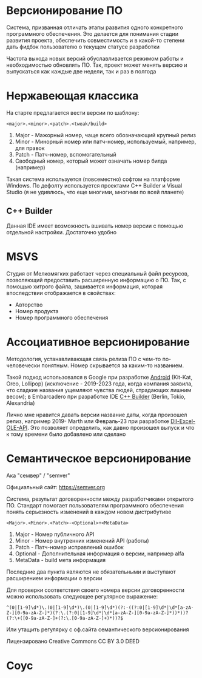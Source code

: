 # Версионирование ПО

Система, призванная отличать этапы развития одного конкретного программного
обеспечения. Это делается для понимания стадии развития проекта, обеспечить
совместимость и в какой-то степени дать фидбэк пользователю о текущем статусе разработки

Частота выхода новых версий обуславливается режимом работы и необходимостью
обновлять ПО. Так, проект может менять версию и выпускаться как каждые две недели, так и
раз в полгода

# Нержавеющая классика

На старте предлагается вести версии по шаблону:

```
<major>.<minor>.<patch>.<tweak/build>
```

1. Major - Мажорный номер, чаще всего обозначающий крупный релиз
2. Minor - Минорный номер или патч-номер, используемый, например, для правок
3. Patch - Патч-номер, вспомогательный
4. Свободный номер, который может означать номер билда (например)

Такая система используется (повсеместно) софтом на платформе Windows. По дефолту
используется проектами C++ Builder и Visual Studio (я не удивлюсь, что еще многими,
многими по всей планете)

## C++ Builder

Данная IDE имеет возможность вшивать номер версии с помощью отдельной настройки.
Достаточно удобно

# MSVS

Студия от Мелкомягких работает через специальный файл ресурсов, позволяющий
предоставить расширенную информацию о ПО. Так, с помощью хитрого файла, зашивается
информация, которая впоследствии отображается в свойствах:

* Авторство
* Номер продукта
* Номер программного обеспечения

# Ассоциативное версионирование

Методология, устанавливающая связь релиза ПО с чем-то по-человечески понятным. Номер
скрывается за каким-то названием.

Такой подход использовался в Google при разработке [Android][vAndro] (Kit-Kat, Oreo, Lollipop)
(исключение - 2019-2023 года, когда компания заявила, что сладкие названия ущемляют
чувства людей, страдающих лишним весом); в Embarcadero при разработке IDE [C++ Builder][vBuilder]
(Berlin, Tokio, Alexandria)

Лично мне нравится давать версии название даты, когда произошел релиз, например 2019-
Marth или Февраль-23 при разработке [Dll-Excel-OLE-API](https://github.com/GeorgyGogol/Dll-Excel-OLE-API). Это позволяет определить, как
давно произошел выпуск и что к тому времени было добавлено или сделано

# Семантическое версионирование

Ака "семвер" / "semver"

Официальный сайт: https://semver.org

Система, результат договоренности между разработчиками открытого ПО. Стандарт
помогает пользователям программного обеспечения понять серьезность изменений в
каждом новом дистрибутиве

```
<Major>.<Minor>.<Patch>-<Optional>+<MetaData>
```

1. Major - Номер публичного API
2. Minor - Номер внутренних изменений API (работы)
3. Patch - Патч-номер исправлений ошибок
4. Optional - Дополнительная информация о версии, например alfa
5. MetaData - build мета информация

Последние два пункта являются не обязательными и выступают расширением информации о
версии

Для проверки соответствия своего номера версии договоренности можно использовать
следующее регулярное выражение:

```
^(0|[1-9]\d*)\.(0|[1-9]\d*)\.(0|[1-9]\d*)(?:-((?:0|[1-9]\d*|\d*[a-zA-Z-][0-9a-zA-Z-]*)(?:\.(?:0|[1-9]\d*|\d*[a-zA-Z-][0-9a-zA-Z-]*))*))?(?:\+([0-9a-zA-Z-]+(?:\.[0-9a-zA-Z-]+)*))?$
```

Или утащить регулярку с оф.сайта семантического версионирования

Лицензировано Creative Commons CC BY 3.0 DEED
# Соус

[vAndro]: https://ru.wikipedia.org/wiki/История_версий_Android
[vBuilder]: https://ru.wikipedia.org/wiki/C%2B%2B_Builder#%D0%A1%D0%BF%D0%B8%D1%81%D0%BE%D0%BA_%D0%B2%D1%8B%D0%BF%D1%83%D1%81%D0%BA%D0%BE%D0%B2

